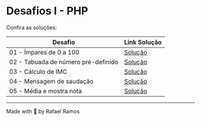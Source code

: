 # Desafios I - PHP

Confira as soluções:

<table>
  <thead>
   <th>Desafio</th>
   <th>Link Solução</th>
  </thead>
  <tbody>
    <tr>
      <td>01 - Ímpares de 0 a 100</td>
      <td>
        <a 
        href="https://github.com/RafaelR4mos/php-desafios-I/blob/main/01-impares.php" target="_blank"
        >
        Solução
        </a>
      </td>
    </tr>
    <tr>
      <td>02 - Tabuada de número pré-definido</td>
      <td>
        <a 
        href="https://github.com/RafaelR4mos/php-desafios-I/blob/main/02-tabuada.php" target="_blank"
        >
        Solução
        </a>
      </td>
    </tr>
    <tr>
      <td>03 - Cálculo de IMC</td>
      <td>
        <a 
        href="https://github.com/RafaelR4mos/php-desafios-I/blob/main/03-imc.php" target="_blank"
        >
        Solução
        </a>
      </td>
    </tr>
    <tr>
      <td>04 - Mensagem de saudação</td>
      <td>
        <a 
        href="https://github.com/RafaelR4mos/php-desafios-I/blob/main/04-saudacao.php" target="_blank"
        >
        Solução
        </a>
      </td>
    </tr>
    <tr>
      <td>05 - Média e mostra nota</td>
      <td>
        <a 
        href="https://github.com/RafaelR4mos/php-desafios-I/blob/main/05-notas.php" target="_blank"
        >
        Solução
        </a>
      </td>
    </tr>
  </tbody>
</table>

---

Made with 💙 by Rafael Ramos
